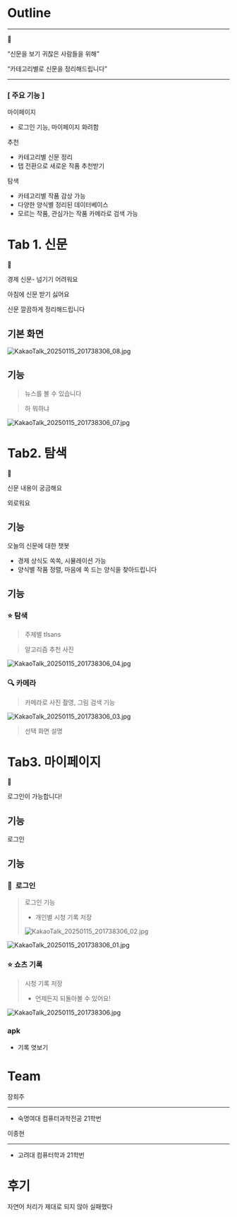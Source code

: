 # Outline

---

<aside>
🔎

“신문을 보기 귀찮은 사람들을 위해”

“카테고리별로 신문을 정리해드립니다”

</aside>

---

### [ 주요 기능 ]

마이페이지

- 로그인 기능, 마이페이지 화려함

추천

- 카테고리별 신문 정리
- 탭 전환으로 새로운 작품 추천받기

탐색

- 카테고리별 작품 감상 가능
- 다양한 양식별 정리된 데이터베이스
- 모르는 작품, 관심가는 작품 카메라로 검색 가능

# Tab 1. 신문

<aside>
📓

경제 신문- 넘기기 어려워요

아침에 신문 받기 싫어요

신문 깔끔하게 정리해드립니다

</aside>

<aside>

## 기본 화면

![KakaoTalk_20250115_201738306_08.jpg](https://prod-files-secure.s3.us-west-2.amazonaws.com/f6cb388f-3934-47d6-9928-26d2e10eb0fc/4a61ab7c-5eb3-4079-94a9-46eef9dcf1be/KakaoTalk_20250115_201738306_08.jpg)

</aside>

<aside>

## 기능

> 뉴스를 볼 수 있습니다
> 

> 하 뭐하냐
> 
</aside>

![KakaoTalk_20250115_201738306_07.jpg](https://prod-files-secure.s3.us-west-2.amazonaws.com/f6cb388f-3934-47d6-9928-26d2e10eb0fc/0d5d0939-3383-418a-b4a2-9438599bfa6a/KakaoTalk_20250115_201738306_07.jpg)

# Tab2. 탐색

<aside>
🔎

신문 내용이 궁금해요

외로워요

</aside>

<aside>

## 기능

오늘의 신문에 대한 챗봇

- 경제 상식도 쏙쏙, 시뮬레이션 가능
- 양식별 작품 정렬, 마음에 쏙 드는 양식을 찾아드립니다
</aside>

<aside>

## 기능

### ⭐️ 탐색

> 주제별 tlsans
> 

> 알고리즘 추천 사진
> 

![KakaoTalk_20250115_201738306_04.jpg](https://prod-files-secure.s3.us-west-2.amazonaws.com/f6cb388f-3934-47d6-9928-26d2e10eb0fc/4c7f0dcd-7558-47d1-a3a1-a162c374e07c/KakaoTalk_20250115_201738306_04.jpg)

### 🔍 카메라

> 카메라로 사진 촬영, 그림 검색 기능
> 

![KakaoTalk_20250115_201738306_03.jpg](https://prod-files-secure.s3.us-west-2.amazonaws.com/f6cb388f-3934-47d6-9928-26d2e10eb0fc/cf0903fd-fd3b-42d1-9189-cce1b4a81ce9/KakaoTalk_20250115_201738306_03.jpg)

> 선택 화면 설명
> 
</aside>

# Tab3. 마이페이지

<aside>
🔄

로그인이 가능합니다!

</aside>

<aside>

## 기능

로그인

</aside>

<aside>

## 기능

### 🧭  로그인

> 로그인 기능
> 
> - 개인별 시청 기록 저장
> 
> ![KakaoTalk_20250115_201738306_02.jpg](https://prod-files-secure.s3.us-west-2.amazonaws.com/f6cb388f-3934-47d6-9928-26d2e10eb0fc/f419abca-8dad-4613-b36b-a7d27746df03/KakaoTalk_20250115_201738306_02.jpg)
> 

![KakaoTalk_20250115_201738306_01.jpg](https://prod-files-secure.s3.us-west-2.amazonaws.com/f6cb388f-3934-47d6-9928-26d2e10eb0fc/10563357-ff58-4701-bedb-0c5494a5ddfb/KakaoTalk_20250115_201738306_01.jpg)

### ⭐️ 쇼츠 기록

> 시청 기록 저장
> 
> - 언제든지 되돌아볼 수 있어요!

![KakaoTalk_20250115_201738306.jpg](https://prod-files-secure.s3.us-west-2.amazonaws.com/f6cb388f-3934-47d6-9928-26d2e10eb0fc/906d705b-88e8-4737-8ceb-f513d1d87661/KakaoTalk_20250115_201738306.jpg)

</aside>

### apk

- 기록 엿보기
    
    []()
    

# Team

장희주

---

- 숙명여대 컴퓨터과학전공 21학번

이종현

---

- 고려대 컴퓨터학과 21학번

# 후기

<aside>

자연어 처리가 제대로 되지 않아 실패했다

</aside>
